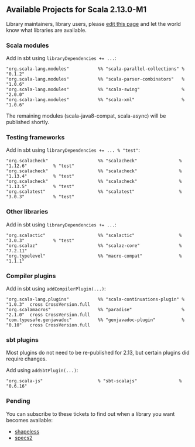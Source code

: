## Available Projects for Scala 2.13.0-M1

Library maintainers, library users, please [edit this page](https://github.com/scala/make-release-notes/edit/2.13.x/projects-2.13.md) and let the world know what libraries are available.

<!--
### Scaladex

Scaladex, the index of Scala libraries, now offers searching by target version:

********** THESE LINKS DON'T WORK
********** reported upstream: https://github.com/scalacenter/scaladex/issues/411

* [Scala modules for 2.13.0-M1](https://index.scala-lang.org/search?q=targets%3Ascala_2.13.0-M1+AND+keywords:scala-module)
* [Testing frameworks for 2.13.0-M1](https://index.scala-lang.org/search?q=targets%3Ascala_2.13.0-M1+AND+keywords%3Atesting)
* [Other libraries for 2.13.0-M1](https://index.scala-lang.org/search?q=targets%3Ascala_2.13.0-M1)
* [Compiler plugins for 2.13.0-M1](https://index.scala-lang.org/search?q=keywords%3Acompiler-plugin+AND+targets%3Ascala_2.13.0-M1)
* [Sbt plugins for 2.13.0-M1](https://index.scala-lang.org/search?q=keywords%3Asbt-plugin+AND+targets%3Ascala_2.13.0-M1)
-->

### Scala modules

Add in sbt using `libraryDependencies += ...`:

    "org.scala-lang.modules"           %% "scala-parallel-collections" % "0.1.2"
    "org.scala-lang.modules"           %% "scala-parser-combinators"   % "1.0.6"
    "org.scala-lang.modules"           %% "scala-swing"                % "2.0.0"
    "org.scala-lang.modules"           %% "scala-xml"                  % "1.0.6"

The remaining modules (scala-java8-compat, scala-async) will be published shortly.

### Testing frameworks

Add in sbt using `libraryDependencies += ... % "test"`:

    "org.scalacheck"                   %% "scalacheck"                % "1.12.6"          % "test"
    "org.scalacheck"                   %% "scalacheck"                % "1.13.4"          % "test"
    "org.scalacheck"                   %% "scalacheck"                % "1.13.5"          % "test"
    "org.scalatest"                    %% "scalatest"                 % "3.0.3"           % "test"

### Other libraries

Add in sbt using `libraryDependencies += ...`:

    "org.scalactic"                    %% "scalactic"                 % "3.0.3"           % "test"
    "org.scalaz"                       %% "scalaz-core"               % "7.2.11"
    "org.typelevel"                    %% "macro-compat"              % "1.1.1"

### Compiler plugins

Add in sbt using `addCompilerPlugin(...)`:

    "org.scala-lang.plugins"           %% "scala-continuations-plugin" % "1.0.3"  cross CrossVersion.full
    "org.scalamacros"                  %% "paradise"                   % "2.1.0"  cross CrossVersion.full
    "com.typesafe.genjavadoc"          %% "genjavadoc-plugin"          % "0.10"   cross CrossVersion.full

### sbt plugins

Most plugins do not need to be re-published for 2.13, but certain plugins did require changes.

Add using `addSbtPlugin(...)`:

    "org.scala-js"                     % "sbt-scalajs"                % "0.6.16"

### Pending

You can subscribe to these tickets to find out when a library you want becomes available:

* [shapeless](https://github.com/milessabin/shapeless/issues/711)
* [specs2](https://github.com/etorreborre/specs2/issues/573)
